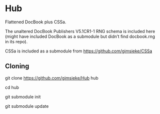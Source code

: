 Hub
===

Flattened DocBook plus CSSa.

The unaltered DocBook Publishers V5.1CR1-1 RNG schema is included here (might have included DocBook as a submodule but didn’t find docbook.rng in its repo).

CSSa is included as a submodule from https://github.com/gimsieke/CSSa

Cloning
-------

git clone https://github.com/gimsieke/Hub hub

cd hub

git submodule init

git submodule update
